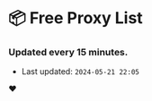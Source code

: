 # :package: Free Proxy List
### Updated every 15 minutes.

- Last updated: `2024-05-21 22:05`

:heart:
